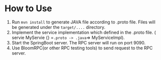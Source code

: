 # How to Use
1. Run ```mvn install``` to generate JAVA file according to .proto file. Files will be generated under the ```target/....``` directory.
2. Implement the service implementation which defined in the .proto file. ( servie MyServie {} =```.proto -> .java```=> MyServiceImpl).
3. Start the SpringBoot server. The RPC server will run on port 9090.
4. Use BloomRPC(or other RPC testing tools) to send request to the RPC server.
